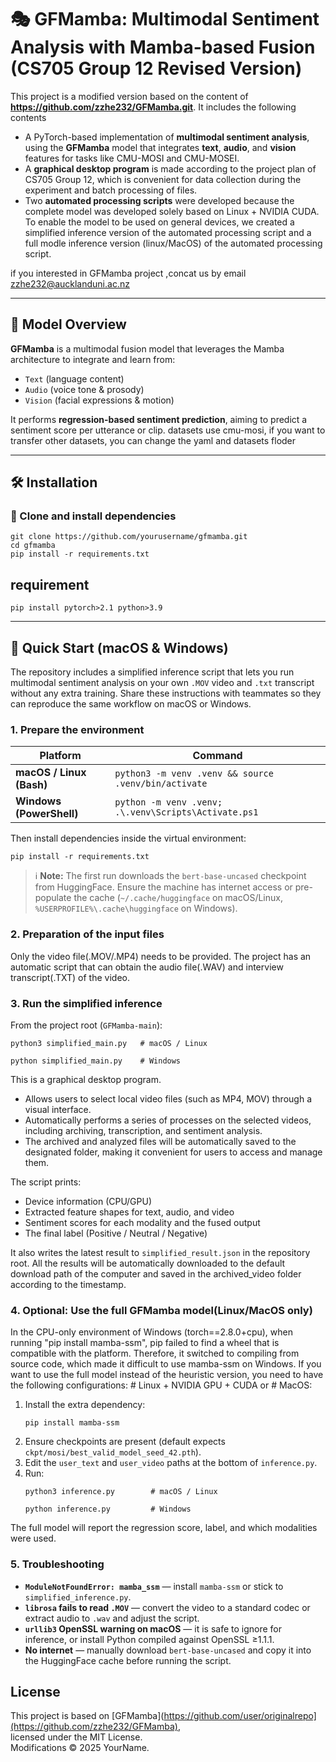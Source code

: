# 🎭 GFMamba: Multimodal Sentiment Analysis with Mamba-based Fusion (CS705 Group 12 Revised Version)

This project is a modified version based on the content of **https://github.com/zzhe232/GFMamba.git**. It includes the following contents
- A PyTorch-based implementation of **multimodal sentiment analysis**, using the **GFMamba** model that integrates **text**, **audio**, and **vision** features for tasks like CMU-MOSI and CMU-MOSEI.
- A **graphical desktop program** is made according to the project plan of CS705 Group 12, which is convenient for data collection during the experiment and batch processing of files.
- Two **automated processing scripts** were developed because the complete model was developed solely based on Linux + NVIDIA CUDA. To enable the model to be used on general devices, we created a simplified inference version of the automated processing script and a full modle inference version (linux/MacOS) of the automated processing script.

if you interested in GFMamba project ,concat us by email zzhe232@aucklanduni.ac.nz

---

## 🧠 Model Overview

**GFMamba** is a multimodal fusion model that leverages the Mamba architecture to integrate and learn from:

- `Text` (language content)
- `Audio` (voice tone & prosody)
- `Vision` (facial expressions & motion)

It performs **regression-based sentiment prediction**, aiming to predict a sentiment score per utterance or clip.
datasets use cmu-mosi, if you want to transfer other datasets, you can change the yaml and datasets floder

---

## 🛠️ Installation

### 🔹 Clone and install dependencies

```{bash}
git clone https://github.com/yourusername/gfmamba.git
cd gfmamba
pip install -r requirements.txt
```
## requirement

```{bash}
pip install pytorch>2.1 python>3.9
```
---

## 🚀 Quick Start (macOS & Windows)

The repository includes a simplified inference script that lets you run multimodal sentiment analysis on your own `.MOV` video and `.txt` transcript without any extra training. Share these instructions with teammates so they can reproduce the same workflow on macOS or Windows.

### 1. Prepare the environment

| Platform | Command |
| --- | --- |
| **macOS / Linux (Bash)** | `python3 -m venv .venv && source .venv/bin/activate` |
| **Windows (PowerShell)** | `python -m venv .venv; .\.venv\Scripts\Activate.ps1`

Then install dependencies inside the virtual environment:

```{bash}
pip install -r requirements.txt
```

> ℹ️ **Note:** The first run downloads the `bert-base-uncased` checkpoint from HuggingFace. Ensure the machine has internet access or pre-populate the cache (`~/.cache/huggingface` on macOS/Linux, `%USERPROFILE%\.cache\huggingface` on Windows).

### 2. Preparation of the input files

Only the video file(.MOV/.MP4) needs to be provided. The project has an automatic script that can obtain the audio file(.WAV) and interview transcript(.TXT) of the video.

### 3. Run the simplified inference

From the project root (`GFMamba-main`):

```{bash}
python3 simplified_main.py   # macOS / Linux
```

```{powershell}
python simplified_main.py    # Windows
```
This is a graphical desktop program.
- Allows users to select local video files (such as MP4, MOV) through a visual interface.
- Automatically performs a series of processes on the selected videos, including archiving, transcription, and sentiment analysis.
- The archived and analyzed files will be automatically saved to the designated folder, making it convenient for users to access and manage them.

The script prints:

- Device information (CPU/GPU)
- Extracted feature shapes for text, audio, and video
- Sentiment scores for each modality and the fused output
- The final label (Positive / Neutral / Negative)

It also writes the latest result to `simplified_result.json` in the repository root. All the results will be automatically downloaded to the default download path of the computer and saved in the archived_video folder according to the timestamp.

### 4. Optional: Use the full GFMamba model(Linux/MacOS only)

In the CPU-only environment of Windows (torch==2.8.0+cpu), when running "pip install mamba-ssm", pip failed to find a wheel that is compatible with the platform. Therefore, it switched to compiling from source code, which made it difficult to use mamba-ssm on Windows.
If you want to use the full model instead of the heuristic version, you need to have the following configurations: # Linux + NVIDIA GPU + CUDA or # MacOS:

1. Install the extra dependency:
   ```{bash}
   pip install mamba-ssm
   ```
2. Ensure checkpoints are present (default expects `ckpt/mosi/best_valid_model_seed_42.pth`).
3. Edit the `user_text` and `user_video` paths at the bottom of `inference.py`.
4. Run:
   ```{bash}
   python3 inference.py        # macOS / Linux
   ```
   ```{powershell}
   python inference.py         # Windows
   ```

The full model will report the regression score, label, and which modalities were used.

### 5. Troubleshooting

- **`ModuleNotFoundError: mamba_ssm`** — install `mamba-ssm` or stick to `simplified_inference.py`.
- **`librosa` fails to read `.MOV`** — convert the video to a standard codec or extract audio to `.wav` and adjust the script.
- **`urllib3` OpenSSL warning on macOS** — it is safe to ignore for inference, or install Python compiled against OpenSSL ≥1.1.1.
- **No internet** — manually download `bert-base-uncased` and copy it into the HuggingFace cache before running the script.


## License
This project is based on [GFMamba](https://github.com/user/originalrepo](https://github.com/zzhe232/GFMamba),  
licensed under the MIT License.  
Modifications © 2025 YourName.
